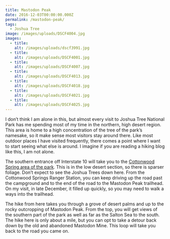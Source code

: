```yaml
---
title: Mastodon Peak
date: 2016-12-03T00:00:00.000Z
permalink: /mastodon-peak/
tags:
  - Joshua Tree
image: /images/uploads/DSCF4004.jpg
images:
  - title: 
    alt: /images/uploads/dscf3991.jpg
  - title: 
    alt: /images/uploads/DSCF4001.jpg
  - title: 
    alt: /images/uploads/DSCF4007.jpg
  - title:
    alt: /images/uploads/DSCF4013.jpg
  - title:
    alt: /images/uploads/DSCF4018.jpg
  - title:
    alt: /images/uploads/DSCF4021.jpg
  - title: 
    alt: /images/uploads/DSCF4025.jpg
---
```

I don’t think I am alone in this, but almost every visit to Joshua Tree National Park has me spending most of my time in the northern, high desert region. This area is home to a high concentration of the tree of the park’s namesake, so it make sense most visitors stay around there. Like most outdoor places I have visited frequently, there comes a point where I want to start seeing what else is around. I imagine if you are reading a hiking blog like this, I am not alone.

The southern entrance off Interstate 10 will take you to the <a href="https://www.nps.gov/jotr/planyourvisit/cottonwood.htm">Cottonwood Spring area of the park</a>. This is in the low desert section, so there is sparser foliage. Don’t expect to see the Joshua Trees down here. From the Cottonwood Springs Ranger Station, you can keep driving up the road past the campground and to the end of the road to the Mastodon Peak trailhead. On my visit, in late December, it filled up quickly, so you may need to walk a ways into the trailhead.

The hike from here takes you through a grove of desert palms and up to the rocky outcropping of Mastodon Peak. From the top, you will get views of the southern part of the park as well as far as the Salton Sea to the south. The hike here is only about a mile, but you can opt to take a detour back down by the old and abandoned Mastodon Mine. This loop will take you back to the road you came on.



